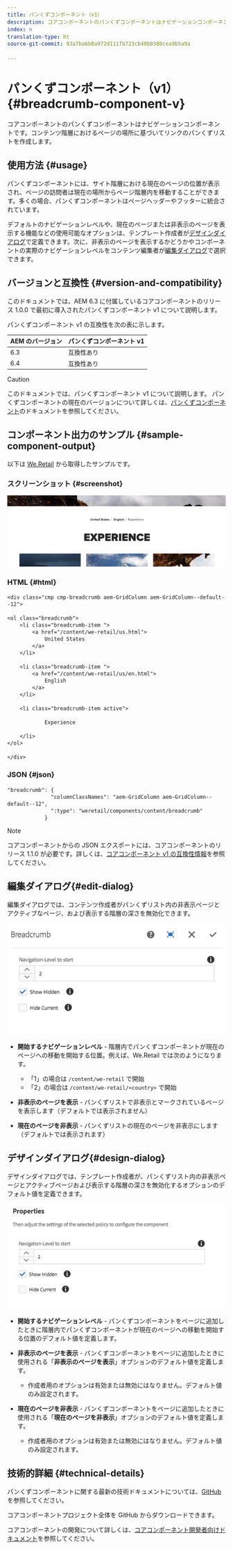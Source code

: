 ```yaml
---
title: パンくずコンポーネント（v1）
description: コアコンポーネントのパンくずコンポーネントはナビゲーションコンポーネントです。コンテンツ階層におけるページの場所に基づいてリンクのパンくずリストを作成します。
index: n
translation-type: ht
source-git-commit: 93a7ba6b8a972d111fb723cb40b0380cea9b5a9a

---
```



# パンくずコンポーネント（v1）{#breadcrumb-component-v}

コアコンポーネントのパンくずコンポーネントはナビゲーションコンポーネントです。コンテンツ階層におけるページの場所に基づいてリンクのパンくずリストを作成します。

## 使用方法 {#usage}

パンくずコンポーネントには、サイト階層における現在のページの位置が表示され、ページの訪問者は現在の場所からページ階層内を移動することができます。多くの場合、パンくずコンポーネントはページヘッダーやフッターに統合されています。

デフォルトのナビゲーションレベルや、現在のページまたは非表示のページを表示する機能などの使用可能なオプションは、テンプレート作成者が[デザインダイアログ](#design-dialog)で定義できます。次に、非表示のページを表示するかどうかやコンポーネントの実際のナビゲーションレベルをコンテンツ編集者が[編集ダイアログ](#edit-dialog)で選択できます。

## バージョンと互換性 {#version-and-compatibility}

このドキュメントでは、AEM 6.3 に付属しているコアコンポーネントのリリース 1.0.0 で最初に導入されたパンくずコンポーネント v1 について説明します。

パンくずコンポーネント v1 の互換性を次の表に示します。

| AEM のバージョン | パンくずコンポーネント v1 |
|--- |--- |
| 6.3 | 互換性あり |
| 6.4 | 互換性あり |

>[!CAUTION]
>
>このドキュメントでは、パンくずコンポーネント v1 について説明します。
>パンくずコンポーネントの現在のバージョンについて詳しくは、[パンくずコンポーネント](/help/components/breadcrumb.md)のドキュメントを参照してください。

## コンポーネント出力のサンプル {#sample-component-output}

以下は [We.Retail](https://helpx.adobe.com/jp/experience-manager/6-4/sites/developing/using/we-retail.html) から取得したサンプルです。

### スクリーンショット {#screenshot}

![](/help/assets/chlimage_1-33.png)

### HTML {#html}

```
<div class="cmp cmp-breadcrumb aem-GridColumn aem-GridColumn--default--12">

<ol class="breadcrumb">
    <li class="breadcrumb-item ">
        <a href="/content/we-retail/us.html">
            United States
        </a>
    </li>

    <li class="breadcrumb-item ">
        <a href="/content/we-retail/us/en.html">
            English
        </a>
    </li>

    <li class="breadcrumb-item active">
        
            Experience
        
    </li>
</ol>
 
</div>
```

### JSON {#json}

```
"breadcrumb": {
              "columnClassNames": "aem-GridColumn aem-GridColumn--default--12",
              ":type": "weretail/components/content/breadcrumb"
            }
```

>[!NOTE]
>
>コアコンポーネントからの JSON エクスポートには、コアコンポーネントのリリース 1.1.0 が必要です。詳しくは、[コアコンポーネント v1 の互換性情報](/help/versions.md)を参照してください。

## 編集ダイアログ{#edit-dialog}

編集ダイアログでは、コンテンツ作成者がパンくずリスト内の非表示ページとアクティブなページ、および表示する階層の深さを無効化できます。

![](/help/assets/chlimage_1-34.png)

* **開始するナビゲーションレベル** - 階層内でパンくずコンポーネントが現在のページへの移動を開始する位置。例えば、We.Retail では次のようになります。

   * 「1」の場合は `/content/we-retail` で開始
   * 「2」の場合は `/content/we-retail/<country>` で開始

* **非表示のページを表示** - パンくずリストで非表示とマークされているページを表示します（デフォルトでは表示されません）
* **現在のページを非表示** - パンくずリストの現在のページを非表示にします（デフォルトでは表示されます）

## デザインダイアログ{#design-dialog}

デザインダイアログでは、テンプレート作成者が、パンくずリスト内の非表示ページとアクティブページおよび表示する階層の深さを無効化するオプションのデフォルト値を定義できます。

![](/help/assets/chlimage_1-35.png)

* **開始するナビゲーションレベル** - パンくずコンポーネントをページに追加したときに階層内でパンくずコンポーネントが現在のページへの移動を開始する位置のデフォルト値を定義します。
* **非表示のページを表示** - パンくずコンポーネントをページに追加したときに使用される「**非表示のページを表示**」オプションのデフォルト値を定義します。

   * 作成者用のオプションは有効または無効にはなりません。デフォルト値のみ設定されます。

* **現在のページを非表示** - パンくずコンポーネントをページに追加したときに使用される「**現在のページを非表示**」オプションのデフォルト値を定義します。

   * 作成者用のオプションは有効または無効にはなりません。デフォルト値のみ設定されます。

## 技術的詳細 {#technical-details}

パンくずコンポーネントに関する最新の技術ドキュメントについては、[GitHub](https://github.com/adobe/aem-core-wcm-components/tree/master/content/src/content/jcr_root/apps/core/wcm/components/breadcrumb/v1/breadcrumb) を参照してください。

コアコンポーネントプロジェクト全体を GitHub からダウンロードできます。

コアコンポーネントの開発について詳しくは、[コアコンポーネント開発者向けドキュメント](/help/developing/overview.md)を参照してください。
